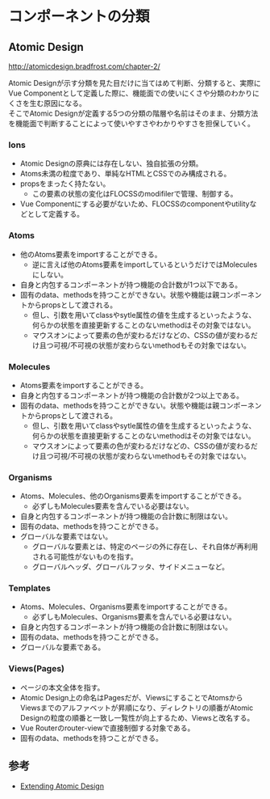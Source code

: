 # コンポーネントの分類

## Atomic Design

http://atomicdesign.bradfrost.com/chapter-2/

Atomic Designが示す分類を見た目だけに当てはめて判断、分類すると、実際にVue Componentとして定義した際に、機能面での使いにくさや分類のわかりにくさを生む原因になる。  
そこでAtomic Designが定義する5つの分類の階層や名前はそのまま、分類方法を機能面で判断することによって使いやすさやわかりやすさを担保していく。  

### Ions

- Atomic Designの原典には存在しない、独自拡張の分類。
- Atoms未満の粒度であり、単純なHTMLとCSSでのみ構成される。
- propsをまったく持たない。
    - この要素の状態の変化はFLOCSSのmodifilerで管理、制御する。
- Vue Componentにする必要がないため、FLOCSSのcomponentやutilityなどとして定義する。

### Atoms

- 他のAtoms要素をimportすることができる。
  - 逆に言えば他のAtoms要素をimportしているというだけではMoleculesにしない。
- 自身と内包するコンポーネントが持つ機能の合計数が1つ以下である。
- 固有のdata、methodsを持つことができない。状態や機能は親コンポーネントからpropsとして渡される。
    - 但し、引数を用いてclassやsytle属性の値を生成するといったような、何らかの状態を直接更新することのないmethodはその対象ではない。
    - マウスオンによって要素の色が変わるだけなどの、CSSの値が変わるだけ且つ可視/不可視の状態が変わらないmethodもその対象ではない。

### Molecules

- Atoms要素をimportすることができる。
- 自身と内包するコンポーネントが持つ機能の合計数が2つ以上である。
- 固有のdata、methodsを持つことができない。状態や機能は親コンポーネントからpropsとして渡される。
    - 但し、引数を用いてclassやsytle属性の値を生成するといったような、何らかの状態を直接更新することのないmethodはその対象ではない。
    - マウスオンによって要素の色が変わるだけなどの、CSSの値が変わるだけ且つ可視/不可視の状態が変わらないmethodもその対象ではない。

### Organisms

- Atoms、Molecules、他のOrganisms要素をimportすることができる。
  - 必ずしもMolecules要素を含んでいる必要はない。
- 自身と内包するコンポーネントが持つ機能の合計数に制限はない。
- 固有のdata、methodsを持つことができる。
- グローバルな要素ではない。
  - グローバルな要素とは、特定のページの外に存在し、それ自体が再利用される可能性がないものを指す。
  - グローバルヘッダ、グローバルフッタ、サイドメニューなど。

### Templates

- Atoms、Molecules、Organisms要素をimportすることができる。
  - 必ずしもMolecules、Organisms要素を含んでいる必要はない。
- 自身と内包するコンポーネントが持つ機能の合計数に制限はない。
- 固有のdata、methodsを持つことができる。
- グローバルな要素である。

### Views(Pages)

- ページの本文全体を指す。
- Atomic Design上の命名はPagesだが、ViewsにすることでAtomsからViewsまでのアルファベットが昇順になり、ディレクトリの順番がAtomic Designの粒度の順番と一致し一覧性が向上するため、Viewsと改名する。
- Vue Routerのrouter-viewで直接制御する対象である。
- 固有のdata、methodsを持つことができる。

## 参考

- [Extending Atomic Design](http://bradfrost.com/blog/post/extending-atomic-design/)
